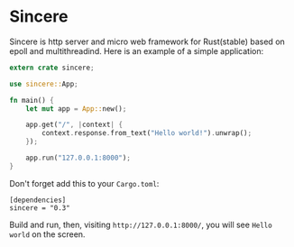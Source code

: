 # Sincere

Sincere is http server and micro web framework for Rust(stable) based on epoll and multithreadind. Here is an example of a simple application:

```rust
extern crate sincere;

use sincere::App;

fn main() {
    let mut app = App::new();

    app.get("/", |context| {
        context.response.from_text("Hello world!").unwrap();
    });

    app.run("127.0.0.1:8000");
}
```
Don't forget add this to your `Cargo.toml`:

```
[dependencies]
sincere = "0.3"
```
Build and run, then, visiting `http://127.0.0.1:8000/`, you will see `Hello world` on the screen.

